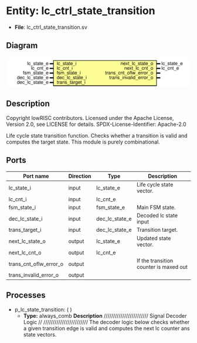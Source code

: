 # Entity: lc_ctrl_state_transition

- **File**: lc_ctrl_state_transition.sv
## Diagram

![Diagram](lc_ctrl_state_transition.svg "Diagram")
## Description

 Copyright lowRISC contributors.
 Licensed under the Apache License, Version 2.0, see LICENSE for details.
 SPDX-License-Identifier: Apache-2.0

 Life cycle state transition function. Checks whether a transition is valid
 and computes the target state. This module is purely combinational.

## Ports

| Port name              | Direction | Type           | Description                             |
| ---------------------- | --------- | -------------- | --------------------------------------- |
| lc_state_i             | input     | lc_state_e     |  Life cycle state vector.               |
| lc_cnt_i               | input     | lc_cnt_e       |                                         |
| fsm_state_i            | input     | fsm_state_e    |  Main FSM state.                        |
| dec_lc_state_i         | input     | dec_lc_state_e |  Decoded lc state input                 |
| trans_target_i         | input     | dec_lc_state_e |  Transition target.                     |
| next_lc_state_o        | output    | lc_state_e     |  Updated state vector.                  |
| next_lc_cnt_o          | output    | lc_cnt_e       |                                         |
| trans_cnt_oflw_error_o | output    |                |  If the transition counter is maxed out |
| trans_invalid_error_o  | output    |                |                                         |
## Processes
- p_lc_state_transition: (  )
  - **Type:** always_comb
**Description**
////////////////////////  Signal Decoder Logic // ////////////////////////  The decoder logic below checks whether a given transition edge  is valid and computes the next lc counter ans state vectors. 
